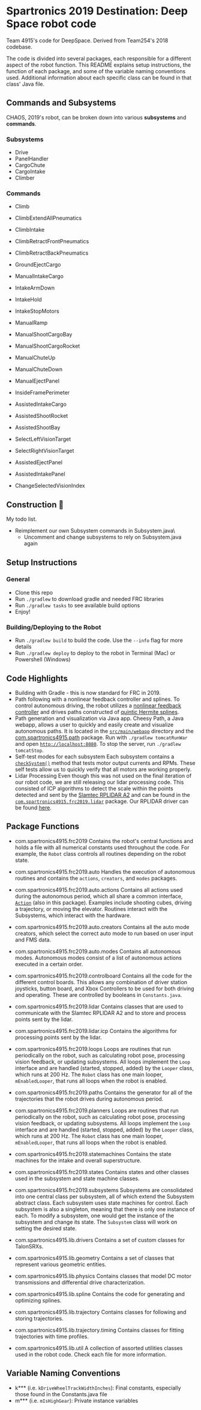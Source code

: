 Spartronics 2019 Destination: Deep Space robot code
=======

Team 4915's code for DeepSpace. Derived from Team254's 2018 codebase.

The code is divided into several packages, each responsible for a different
aspect of the robot function. This README explains setup instructions, the
function of each package, and some of the variable naming conventions used.
Additional information about each specific class can be found in that class'
Java file.

## Commands and Subsystems

CHAOS, 2019's robot, can be broken down into various **subsystems** and **commands**.

### Subsystems

- Drive
- PanelHandler
- CargoChute
- CargoIntake
- Climber

### Commands

- Climb
- ClimbExtendAllPneumatics
- ClimbIntake
- ClimbRetractFrontPneumatics
- ClimbRetractBackPneumatics

- GroundEjectCargo
- ManualIntakeCargo
- IntakeArmDown
- IntakeHold
- IntakeStopMotors

- ManualRamp
- ManualShootCargoBay
- ManualShootCargoRocket
- ManualChuteUp
- ManualChuteDown

- ManualEjectPanel

- InsideFramePerimeter

- AssistedIntakeCargo
- AssistedShootRocket
- AssistedShootBay
- SelectLeftVisionTarget
- SelectRightVisionTarget
- AssistedEjectPanel
- AssistedIntakePanel
- ChangeSelectedVisionIndex

## Construction :construction:

My todo list.

- Reimplement our own Subsystem commands in Subsystem.java\
    - Uncomment and change subsystems to rely on Subsystem.java again


## Setup Instructions

### General

- Clone this repo
- Run `./gradlew` to download gradle and needed FRC libraries
- Run `./gradlew tasks` to see available build options
- Enjoy!

### Building/Deploying to the Robot

- Run `./gradlew build` to build the code. Use the `--info` flag for more details
- Run `./gradlew deploy` to deploy to the robot in Terminal (Mac) or Powershell (Windows)

## Code Highlights

- Building with Gradle - this is now standard for FRC in 2019.
- Path following with a nonlinear feedback controller and splines.
    To control autonomous driving, the robot utilizes a [nonlinear feedback controller](src/main/java/com/spartronics4915/frc2019/planners/DriveMotionPlanner.java#L263)
    and drives paths constructed of [quintic Hermite splines](src/main/java/com/spartronics4915/lib/spline/QuinticHermiteSpline.java).
- Path generation and visualization via Java app.
    Cheesy Path, a Java webapp, allows a user to quickly and easily create and
    visualize autonomous paths. It is located in the [`src/main/webapp`](src/main/webapp)
    directory and the [com.spartronics4915.path](src/main/java/com/spartronics4915/path)
    package.  Run with `./gradlew tomcatRunWar` and
    open [`http://localhost:8080`](http://localhost:8080). To stop the server,
    run `./gradlew tomcatStop`.
- Self-test modes for each subsystem
    Each subsystem contains a [`checkSystem()`](src/main/java/com/team254/frc2018/subsystems/Drive.java#L464)
    method that tests motor output currents and RPMs. These self tests allow us
    to quickly verify that all motors are working properly.
- Lidar Processing
    Even though this was not used on the final iteration of our robot code, we
    are still releasing our lidar processing code. This consisted of ICP
    algorithms to detect the scale within the points detected and sent by the
    [Slamtec RPLIDAR A2](http://www.slamtec.com/en/support#rplidar-a2) and can
    be found in the [`com.spartronics4915.frc2019.lidar`](src/main/java/com/spartronics4915/frc2019/lidar) package. Our RPLIDAR driver can be found [here](https://github.com/Team254/rplidar_sdk).

## Package Functions

- com.spartronics4915.frc2019
    Contains the robot's central functions and holds a file with all numerical
    constants used throughout the code. For example, the `Robot` class controls
    all routines depending on the robot state.

- com.spartronics4915.frc2019.auto
    Handles the execution of autonomous routines and contains the `actions`,
    `creators`, and `modes` packages.

- com.spartronics4915.frc2019.auto.actions
    Contains all actions used during the autonomous period, which all share a
    common interface, [`Action`](src/main/java/com/team254/frc2018/auto/actions/Action.java)
    (also in this package). Examples include shooting cubes, driving a trajectory,
    or moving the elevator. Routines interact with the Subsystems, which
    interact with the hardware.

- com.spartronics4915.frc2019.auto.creators
    Contains all the auto mode creators, which select the correct auto mode to
    run based on user input and FMS data.

- com.spartronics4915.frc2019.auto.modes
    Contains all autonomous modes. Autonomous modes consist of a list of
    autonomous actions executed in a certain order.

- com.spartronics4915.frc2019.controlboard
    Contains all the code for the different control boards. This allows any
    combination of driver station joysticks, button board, and Xbox Controllers
    to be used for both driving and operating. These are controlled by booleans
    in `Constants.java`.

- com.spartronics4915.frc2019.lidar
    Contains classes that are used to communicate with the Slamtec RPLIDAR A2
    and to store and process points sent by the lidar.

- com.spartronics4915.frc2019.lidar.icp
    Contains the algorithms for processing points sent by the lidar.

- com.spartronics4915.frc2019.loops
    Loops are routines that run periodically on the robot, such as calculating
    robot pose, processing vision feedback, or updating subsystems. All loops
    implement the `Loop` interface and are handled (started, stopped, added) by
    the `Looper` class, which runs at 200 Hz. The `Robot` class has one main
    looper, `mEnabledLooper`, that runs all loops when the robot is enabled.

- com.spartronics4915.frc2019.paths
    Contains the generator for all of the trajectories that the robot drives
    during autonomous period.

- com.spartronics4915.frc2019.planners
    Loops are routines that run periodically on the robot, such as calculating
    robot pose, processing vision feedback, or updating subsystems. All loops
    implement the `Loop` interface and are handled (started, stopped, added) by
    the `Looper` class, which runs at 200 Hz. The `Robot` class has one main
    looper, `mEnabledLooper`, that runs all loops when the robot is enabled.

- com.spartronics4915.frc2019.statemachines
    Contains the state machines for the intake and overall superstructure.

- com.spartronics4915.frc2019.states
    Contains states and other classes used in the subsystem and state machine classes.

- com.spartronics4915.frc2019.subsystems
    Subsystems are consolidated into one central class per subsystem, all of
    which extend the Subsystem abstract class. Each subsystem uses state
    machines for control. Each subsystem is also a singleton, meaning that
    there is only one instance of each. To modify a subsystem, one would get
    the instance of the subsystem and change its state. The `Subsystem` class
    will work on setting the desired state.

- com.spartronics4915.lib.drivers
    Contains a set of custom classes for TalonSRXs.

- com.spartronics4915.lib.geometry
    Contains a set of classes that represent various geometric entities.

- com.spartronics4915.lib.physics
    Contains classes that model DC motor transmissions and differential drive
    characterization.

- com.spartronics4915.lib.spline
    Contains the code for generating and optimizing splines.

- com.spartronics4915.lib.trajectory
    Contains classes for following and storing trajectories.

- com.spartronics4915.lib.trajectory.timing
    Contains classes for fitting trajectories with time profiles.

- com.spartronics4915.lib.util
    A collection of assorted utilities classes used in the robot code. Check
    each file for more information.

## Variable Naming Conventions

- k*** (i.e. `kDriveWheelTrackWidthInches`): Final constants, especially those
    found in the Constants.java file
- m*** (i.e. `mIsHighGear`): Private instance variables
